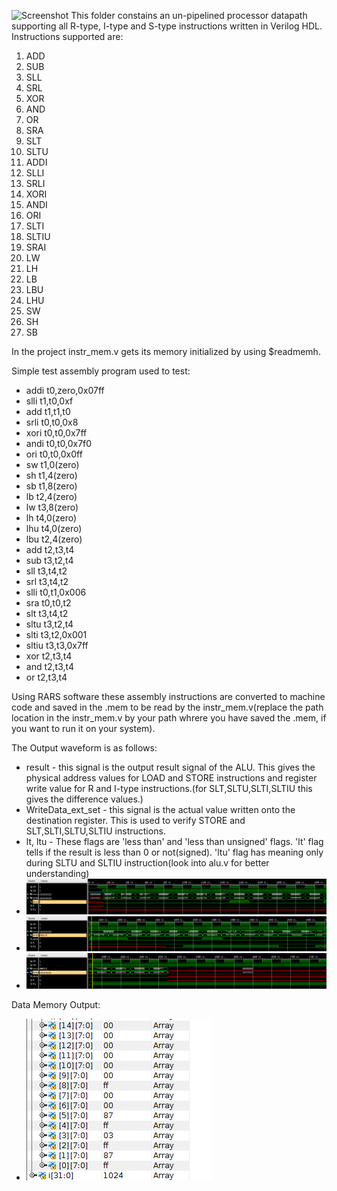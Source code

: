 ![Screenshot](https://github.com/SudeepJoshi22/Minor-Project-2023-RISC-V-processor/blob/master/RIS_Complete_Processor/RIS_Processor.jpg)
This folder constains an un-pipelined processor datapath supporting all R-type, I-type and S-type instructions written in Verilog HDL. Instructions supported are:
1. ADD
2. SUB
3. SLL
4. SRL
5. XOR
6. AND
6. OR
7. SRA 
8. SLT 
9. SLTU 
10. ADDI
11. SLLI
12. SRLI
13. XORI
14. ANDI
15. ORI
16. SLTI
17. SLTIU
18. SRAI
19. LW
20. LH
21. LB
22. LBU
23. LHU
24. SW
25. SH
26. SB


 In the project instr_mem.v gets its memory initialized by using $readmemh. 
 
 Simple test assembly program used to test:
 
* addi t0,zero,0x07ff
* slli t1,t0,0xf
* add t1,t1,t0
* srli t0,t0,0x8
* xori t0,t0,0x7ff
* andi t0,t0,0x7f0
* ori t0,t0,0x0ff
* sw t1,0(zero)
* sh t1,4(zero)
* sb t1,8(zero)
* lb t2,4(zero)
* lw t3,8(zero)
* lh t4,0(zero)
* lhu t4,0(zero)
* lbu t2,4(zero)
* add t2,t3,t4
* sub t3,t2,t4
* sll t3,t4,t2
* srl t3,t4,t2
* slli t0,t1,0x006
* sra t0,t0,t2
* slt t3,t4,t2
* sltu t3,t2,t4
* slti t3,t2,0x001
* sltiu t3,t3,0x7ff
* xor t2,t3,t4
* and t2,t3,t4
* or t2,t3,t4

Using RARS software these assembly instructions are converted to machine code and saved in the .mem to be read by the instr_mem.v(replace the path location in the instr_mem.v by your path whrere you have saved the .mem, if you want to run it on your system).

The Output waveform is as follows:
* result  - this signal is the output result signal of the ALU. This gives the physical address values for LOAD and STORE instructions and register write value for R and I-type instructions.(for SLT,SLTU,SLTI,SLTIU this gives the difference values.)
* WriteData_ext_set - this signal is the actual value written onto the destination register. This is used to verify STORE and SLT,SLTI,SLTU,SLTIU instructions.
* lt, ltu - These flags are 'less than' and 'less than unsigned' flags. 'lt' flag tells if the result is less than 0 or not(signed). 'ltu' flag has meaning only during SLTU and SLTIU instruction(look into alu.v for better understanding)
* ![Screenshot](https://github.com/SudeepJoshi22/Minor-Project-2023-RISC-V-processor/blob/master/RIS_Complete_Processor/complete_ris1.png)
* ![Screenshot](https://github.com/SudeepJoshi22/Minor-Project-2023-RISC-V-processor/blob/master/RIS_Complete_Processor/complete_ris2.png)
* ![Screenshot](https://github.com/SudeepJoshi22/Minor-Project-2023-RISC-V-processor/blob/master/RIS_Complete_Processor/complete_ris3.png)

Data Memory Output:
* ![Screenshot](https://github.com/SudeepJoshi22/Minor-Project-2023-RISC-V-processor/blob/master/RIS_Minimal_Processor/DataMemory_output.png)
